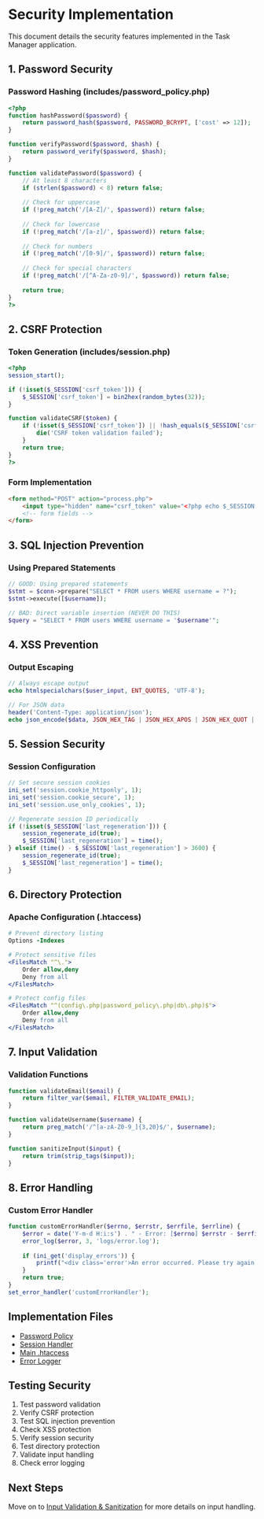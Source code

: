 # Security Implementation

This document details the security features implemented in the Task Manager application.

## 1. Password Security

### Password Hashing (includes/password_policy.php)
```php
<?php
function hashPassword($password) {
    return password_hash($password, PASSWORD_BCRYPT, ['cost' => 12]);
}

function verifyPassword($password, $hash) {
    return password_verify($password, $hash);
}

function validatePassword($password) {
    // At least 8 characters
    if (strlen($password) < 8) return false;
    
    // Check for uppercase
    if (!preg_match('/[A-Z]/', $password)) return false;
    
    // Check for lowercase
    if (!preg_match('/[a-z]/', $password)) return false;
    
    // Check for numbers
    if (!preg_match('/[0-9]/', $password)) return false;
    
    // Check for special characters
    if (!preg_match('/[^A-Za-z0-9]/', $password)) return false;
    
    return true;
}
?>
```

## 2. CSRF Protection

### Token Generation (includes/session.php)
```php
<?php
session_start();

if (!isset($_SESSION['csrf_token'])) {
    $_SESSION['csrf_token'] = bin2hex(random_bytes(32));
}

function validateCSRF($token) {
    if (!isset($_SESSION['csrf_token']) || !hash_equals($_SESSION['csrf_token'], $token)) {
        die('CSRF token validation failed');
    }
    return true;
}
?>
```

### Form Implementation
```html
<form method="POST" action="process.php">
    <input type="hidden" name="csrf_token" value="<?php echo $_SESSION['csrf_token']; ?>">
    <!-- form fields -->
</form>
```

## 3. SQL Injection Prevention

### Using Prepared Statements
```php
// GOOD: Using prepared statements
$stmt = $conn->prepare("SELECT * FROM users WHERE username = ?");
$stmt->execute([$username]);

// BAD: Direct variable insertion (NEVER DO THIS)
$query = "SELECT * FROM users WHERE username = '$username'";
```

## 4. XSS Prevention

### Output Escaping
```php
// Always escape output
echo htmlspecialchars($user_input, ENT_QUOTES, 'UTF-8');

// For JSON data
header('Content-Type: application/json');
echo json_encode($data, JSON_HEX_TAG | JSON_HEX_APOS | JSON_HEX_QUOT | JSON_HEX_AMP);
```

## 5. Session Security

### Session Configuration
```php
// Set secure session cookies
ini_set('session.cookie_httponly', 1);
ini_set('session.cookie_secure', 1);
ini_set('session.use_only_cookies', 1);

// Regenerate session ID periodically
if (!isset($_SESSION['last_regeneration'])) {
    session_regenerate_id(true);
    $_SESSION['last_regeneration'] = time();
} elseif (time() - $_SESSION['last_regeneration'] > 3600) {
    session_regenerate_id(true);
    $_SESSION['last_regeneration'] = time();
}
```

## 6. Directory Protection

### Apache Configuration (.htaccess)
```apache
# Prevent directory listing
Options -Indexes

# Protect sensitive files
<FilesMatch "^\.">
    Order allow,deny
    Deny from all
</FilesMatch>

# Protect config files
<FilesMatch "^(config\.php|password_policy\.php|db\.php)$">
    Order allow,deny
    Deny from all
</FilesMatch>
```

## 7. Input Validation

### Validation Functions
```php
function validateEmail($email) {
    return filter_var($email, FILTER_VALIDATE_EMAIL);
}

function validateUsername($username) {
    return preg_match('/^[a-zA-Z0-9_]{3,20}$/', $username);
}

function sanitizeInput($input) {
    return trim(strip_tags($input));
}
```

## 8. Error Handling

### Custom Error Handler
```php
function customErrorHandler($errno, $errstr, $errfile, $errline) {
    $error = date('Y-m-d H:i:s') . " - Error: [$errno] $errstr - $errfile:$errline\n";
    error_log($error, 3, 'logs/error.log');
    
    if (ini_get('display_errors')) {
        printf("<div class='error'>An error occurred. Please try again later.</div>");
    }
    return true;
}
set_error_handler('customErrorHandler');
```

## Implementation Files

- [Password Policy](../includes/password_policy.php)
- [Session Handler](../includes/session.php)
- [Main .htaccess](../.htaccess)
- [Error Logger](../includes/logger.php)

## Testing Security

1. Test password validation
2. Verify CSRF protection
3. Test SQL injection prevention
4. Check XSS protection
5. Verify session security
6. Test directory protection
7. Validate input handling
8. Check error logging

## Next Steps

Move on to [Input Validation & Sanitization](10-validation.md) for more details on input handling.
